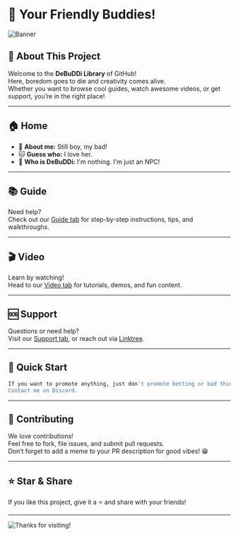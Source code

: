 # 👋 Your Friendly Buddies!

![Banner](https://media.giphy.com/media/ryh0Zu7Rw2UgDNiXYg/giphy.gif)

## 🎉 About This Project

Welcome to the **DeBuDDi Library** of GitHub!  
Here, boredom goes to die and creativity comes alive.  
Whether you want to browse cool guides, watch awesome videos, or get support, you’re in the right place!

---

## 🏠 Home

- 🌟 **About me:** Still boy, my bad!
- 🐱 **Guess who:** I love her.
- 🎨 **Who is DeBuDDi:** I'm nothing. I'm just an NPC!

---

## 📚 Guide

Need help?  
Check out our [Guide tab](https://debuddi.github.io/guide.html) for step-by-step instructions, tips, and walkthroughs.

---

## 🎬 Video

Learn by watching!  
Head to our [Video tab](https://debuddi.github.io/video.html) for tutorials, demos, and fun content.

---

## 🆘 Support

Questions or need help?  
Visit our [Support tab](https://debuddi.github.io/support.html), or reach out via [Linktree](https://linktr.ee/debuddihxh).

---

## 🚀 Quick Start

```bash
If you want to promote anything, just don't promote betting or bad things.
Contact me on Discord.
```

---

## 🙌 Contributing

We love contributions!  
Feel free to fork, file issues, and submit pull requests.  
Don’t forget to add a meme to your PR description for good vibes! 😁

---

## ⭐️ Star & Share

If you like this project, give it a ⭐️ and share with your friends!

---

![Thanks for visiting!](https://media.giphy.com/media/pcbYRndNUo5TEJEki9/giphy.gif)
